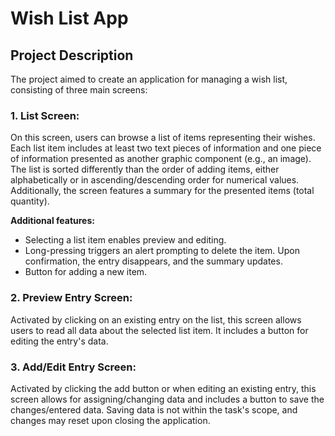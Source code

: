 # Wish List App
## Project Description

The project aimed to create an application for managing a wish list, consisting of three main screens:

### 1. List Screen:

On this screen, users can browse a list of items representing their wishes. Each list item includes at least two text pieces of information and one piece of information presented as another graphic component (e.g., an image). The list is sorted differently than the order of adding items, either alphabetically or in ascending/descending order for numerical values. Additionally, the screen features a summary for the presented items (total quantity).

**Additional features:**
- Selecting a list item enables preview and editing.
- Long-pressing triggers an alert prompting to delete the item. Upon confirmation, the entry disappears, and the summary updates.
- Button for adding a new item.

### 2. Preview Entry Screen:

Activated by clicking on an existing entry on the list, this screen allows users to read all data about the selected list item. It includes a button for editing the entry's data.

### 3. Add/Edit Entry Screen:

Activated by clicking the add button or when editing an existing entry, this screen allows for assigning/changing data and includes a button to save the changes/entered data. Saving data is not within the task's scope, and changes may reset upon closing the application.
